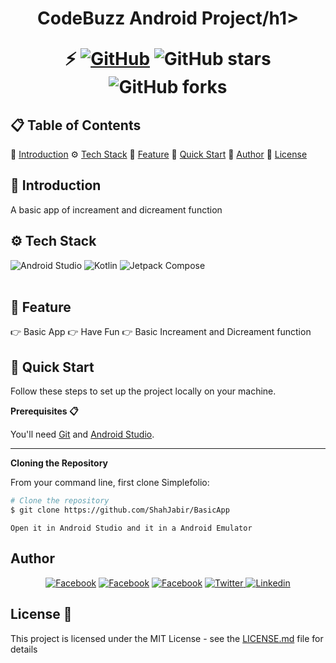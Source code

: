 
<h1 align="center">CodeBuzz Android Project/h1>

<div align="center">

⚡️ [![GitHub](https://img.shields.io/github/license/ahemon369/CodeBuzz?color=black)](https://github.com/ahemon369/CodeBuzz/blob/main/LICENSE)
![GitHub stars](https://img.shields.io/github/stars/ahemon369/CodeBuzz)
![GitHub forks](https://img.shields.io/github/forks/ahemon369/CodeBuzz)

</div>

## 📋 <a name="table">Table of Contents</a>

🤖 [Introduction](#introduction)
⚙️ [Tech Stack](#tech-stack)
🔋 [Feature](#feature)
🤸 [Quick Start](#quick-start)
🚀 [Author](#authors)
📄 [License](#license)

## <a name="introduction">🤖 Introduction</a>

A basic app of increament and dicreament function

## <a name="tech-stack">⚙️ Tech Stack</a>

  <div>
  <img src="https://img.shields.io/badge/-Andoid_Studio-black?style=for-the-badge&logoColor=white&logo=androidstudio&color=3DDC84" alt="Android Studio" />
  <img src="https://img.shields.io/badge/-Kotlin-black?style=for-the-badge&logoColor=white&logo=kotlin&color=7F52FF" alt="Kotlin" />
  <img src="https://img.shields.io/badge/-Jetpack_Compose-black?style=for-the-badge&logoColor=white&logo=jetpackcompose&color=4285F4" alt="Jetpack Compose" />
  </div> <br/>

## <a name="feature">🔋 Feature</a>

👉 Basic App
👉 Have Fun
👉 Basic Increament and Dicreament function

## <a name="quick-start">🤸 Quick Start</a>

Follow these steps to set up the project locally on your machine.

**Prerequisites 📋**

You'll need [Git](https://git-scm.com) and [Android Studio](https://developer.android.com/studio).

---

**Cloning the Repository**

From your command line, first clone Simplefolio:

<!-- # Clone the repository -->

```bash
# Clone the repository
$ git clone https://github.com/ShahJabir/BasicApp
```

```
Open it in Android Studio and it in a Android Emulator
```

## <a name="authors"> Author </a>

<p align="center">
<a href="https://shahjabir.com.bd">
<img src="https://img.shields.io/badge/Website-ShahJabir-black" alt="Facebook" /></a>
<a href="https://github.com/ShahJabir">
<img src="https://img.shields.io/badge/Github-ShahJabir-white" alt="Facebook" /></a>
<a href="https://www.facebook.com/shah.jabir.90">
<img src="https://img.shields.io/badge/Facebook-ShahJabir-blue" alt="Facebook" /></a>
<a href="https://x.com/TaqiJabir">
<img src="https://img.shields.io/badge/X-TaqiJabir-black" alt="Twitter" />
<a href="https://www.linkedin.com/in/shah-jabir-taqi-a63653211/">
<img src="https://img.shields.io/badge/Linkedin-shahjabirtaqi-blue" alt="Linkedin" /></a>
</a>
</p>

## <a name="license">License 📄</a>

This project is licensed under the MIT License - see the [LICENSE.md](https://github.com/ShahJabir/BasicApp/blob/main/LICENSE) file for details
